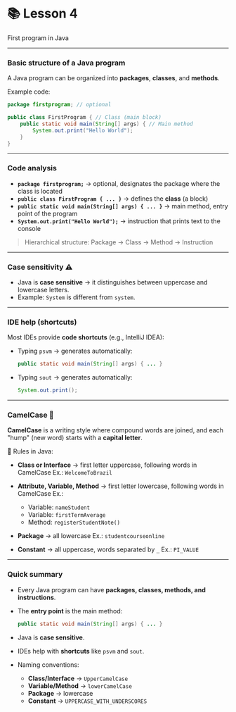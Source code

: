 # 📚 Lesson 4

First program in Java

---

### Basic structure of a Java program

A Java program can be organized into **packages**, **classes**, and **methods**.

Example code:

```java
package firstprogram; // optional

public class FirstProgram { // Class (main block)
    public static void main(String[] args) { // Main method
        System.out.print("Hello World");
    }
}
```

---

### Code analysis

* **`package firstprogram;`** → optional, designates the package where the class is located
* **`public class FirstProgram { ... }`** → defines the **class** (a block)
* **`public static void main(String[] args) { ... }`** → main method, entry point of the program
* **`System.out.print("Hello World");`** → instruction that prints text to the console

> Hierarchical structure:
> Package → Class → Method → Instruction

---

### Case sensitivity ⚠️

* Java is **case sensitive** → it distinguishes between uppercase and lowercase letters.
* Example: `System` is different from `system`.

---

### IDE help (shortcuts)

Most IDEs provide **code shortcuts** (e.g., IntelliJ IDEA):

* Typing `psvm` → generates automatically:

  ```java
  public static void main(String[] args) { ... }
  ```
* Typing `sout` → generates automatically:

  ```java
  System.out.print();
  ```

---

### CamelCase 🐪

**CamelCase** is a writing style where compound words are joined, and each "hump" (new word) starts with a **capital letter**.

📌 Rules in Java:

* **Class or Interface** → first letter uppercase, following words in CamelCase
  Ex.: `WelcomeToBrazil`
* **Attribute, Variable, Method** → first letter lowercase, following words in CamelCase
  Ex.:

    * Variable: `nameStudent`
    * Variable: `firstTermAverage`
    * Method: `registerStudentNote()`
* **Package** → all lowercase
  Ex.: `studentcourseonline`
* **Constant** → all uppercase, words separated by `_`
  Ex.: `PI_VALUE`

---

### Quick summary

* Every Java program can have **packages, classes, methods, and instructions**.
* The **entry point** is the main method:

  ```java
  public static void main(String[] args) { ... }
  ```
* Java is **case sensitive**.
* IDEs help with **shortcuts** like `psvm` and `sout`.
* Naming conventions:

    * **Class/Interface** → `UpperCamelCase`
    * **Variable/Method** → `lowerCamelCase`
    * **Package** → lowercase
    * **Constant** → `UPPERCASE_WITH_UNDERSCORES`
